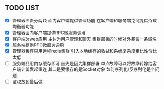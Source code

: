 ## TODO LIST

- [X] 管理器职责分两块 面向客户端提供管理功能 在客户端和服务端之间提供负载均衡器功能
- [X] 管理器面向客户端提供RPC微服务调用
- [X] 客户端为web应用 主体为用户管理和聊天 集群部署的时候对外暴露一条域名
- [X] 服务端提供RPC微服务调用
- [X] 管理器缓存只用远程redis集群 引入本地缓存的收益和系统复杂度相比性价比太低
- [ ] 服务端只用内存缓存即可 首先是因为集群部署 单点故障可以将故障转嫁给客户端让其发起重连 其二是要缓存的是Socket对象 如何序列化\反序列化是个问题
- [ ] 鉴权放到最后做